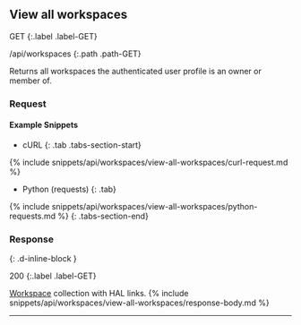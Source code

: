 ## View all workspaces

GET
{:.label .label-GET}

/api/workspaces
{:.path .path-GET}

Returns all workspaces the authenticated user profile is an owner or member of.

### Request
#### Example Snippets
- cURL
{: .tab .tabs-section-start}

{% include snippets/api/workspaces/view-all-workspaces/curl-request.md %}

- Python (requests)
{: .tab}

{% include snippets/api/workspaces/view-all-workspaces/python-requests.md %}
{: .tabs-section-end}

### Response
{: .d-inline-block }

200
{:.label .label-GET}

[Workspace](#workspace) collection with HAL links.
{% include snippets/api/workspaces/view-all-workspaces/response-body.md %}

---
